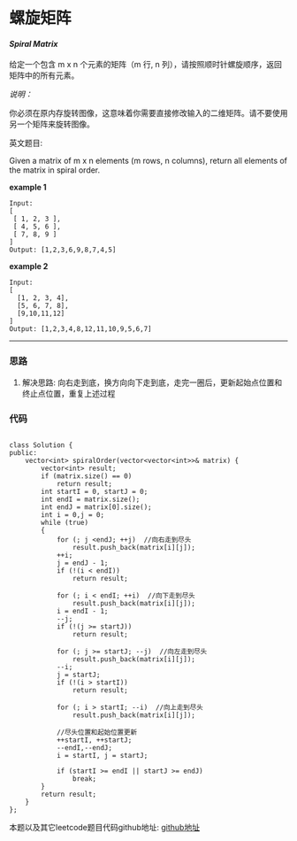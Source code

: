 # 螺旋矩阵

#### *Spiral Matrix*

给定一个包含 m x n 个元素的矩阵（m 行, n 列），请按照顺时针螺旋顺序，返回矩阵中的所有元素。

*说明：*

你必须在原内存旋转图像，这意味着你需要直接修改输入的二维矩阵。请不要使用另一个矩阵来旋转图像。


英文题目:

Given a matrix of m x n elements (m rows, n columns), return all elements of the matrix in spiral order.


**example 1**

```
Input:
[
 [ 1, 2, 3 ],
 [ 4, 5, 6 ],
 [ 7, 8, 9 ]
]
Output: [1,2,3,6,9,8,7,4,5]
```

**example 2**

```
Input:
[
  [1, 2, 3, 4],
  [5, 6, 7, 8],
  [9,10,11,12]
]
Output: [1,2,3,4,8,12,11,10,9,5,6,7]
```


---

### 思路

1. 解决思路: 向右走到底，换方向向下走到底，走完一圈后，更新起始点位置和终止点位置，重复上述过程


### 代码
```

class Solution {
public:
	vector<int> spiralOrder(vector<vector<int>>& matrix) {
		vector<int> result;
		if (matrix.size() == 0)
			return result;
		int startI = 0, startJ = 0;
		int endI = matrix.size();
		int endJ = matrix[0].size();
		int i = 0,j = 0;
		while (true)
		{
			for (; j <endJ; ++j)  //向右走到尽头
				result.push_back(matrix[i][j]);
			++i;
			j = endJ - 1;
			if (!(i < endI))
				return result;

			for (; i < endI; ++i)  //向下走到尽头
				result.push_back(matrix[i][j]);
			i = endI - 1;
			--j;
			if (!(j >= startJ))
				return result;

			for (; j >= startJ; --j)  //向左走到尽头
 				result.push_back(matrix[i][j]); 
			--i; 
			j = startJ;
			if (!(i > startI))
				return result;

			for (; i > startI; --i)  //向上走到尽头
				result.push_back(matrix[i][j]);

			//尽头位置和起始位置更新
			++startI, ++startJ;
			--endI,--endJ;
			i = startI, j = startJ;

			if (startI >= endI || startJ >= endJ)
				break;
		}
		return result;
	}
};

```

本题以及其它leetcode题目代码github地址: [github地址](https:github.com/SherlockUnknowEn/leetcode)